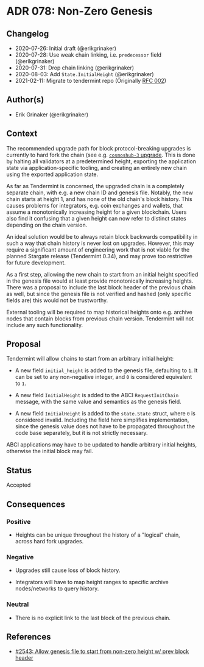 # ADR 078: Non-Zero Genesis

## Changelog

- 2020-07-26: Initial draft (@erikgrinaker)
- 2020-07-28: Use weak chain linking, i.e. `predecessor` field (@erikgrinaker)
- 2020-07-31: Drop chain linking (@erikgrinaker)
- 2020-08-03: Add `State.InitialHeight` (@erikgrinaker)
- 2021-02-11: Migrate to tendermint repo (Originally [RFC 002](https://github.com/tendermint/spec/pull/119))

## Author(s)

- Erik Grinaker (@erikgrinaker)

## Context

The recommended upgrade path for block protocol-breaking upgrades is currently to hard fork the
chain (see e.g. [`cosmoshub-3` upgrade](https://blog.cosmos.network/cosmos-hub-3-upgrade-announcement-39c9da941aee).
This is done by halting all validators at a predetermined height, exporting the application
state via application-specific tooling, and creating an entirely new chain using the exported
application state.

As far as Tendermint is concerned, the upgraded chain is a completely separate chain, with e.g.
a new chain ID and genesis file. Notably, the new chain starts at height 1, and has none of the
old chain's block history. This causes problems for integrators, e.g. coin exchanges and
wallets, that assume a monotonically increasing height for a given blockchain. Users also find
it confusing that a given height can now refer to distinct states depending on the chain
version.

An ideal solution would be to always retain block backwards compatibility in such a way that chain
history is never lost on upgrades. However, this may require a significant amount of engineering
work that is not viable for the planned Stargate release (Tendermint 0.34), and may prove too
restrictive for future development.

As a first step, allowing the new chain to start from an initial height specified in the genesis
file would at least provide monotonically increasing heights. There was a proposal to include the
last block header of the previous chain as well, but since the genesis file is not verified and
hashed (only specific fields are) this would not be trustworthy.

External tooling will be required to map historical heights onto e.g. archive nodes that contain
blocks from previous chain version. Tendermint will not include any such functionality.

## Proposal

Tendermint will allow chains to start from an arbitrary initial height:

- A new field `initial_height` is added to the genesis file, defaulting to `1`. It can be set to any
non-negative integer, and `0` is considered equivalent to `1`.

- A new field `InitialHeight` is added to the ABCI `RequestInitChain` message, with the same value
and semantics as the genesis field.

- A new field `InitialHeight` is added to the `state.State` struct, where `0` is considered invalid.
  Including the field here simplifies implementation, since the genesis value does not have to be
  propagated throughout the code base separately, but it is not strictly necessary.

ABCI applications may have to be updated to handle arbitrary initial heights, otherwise the initial
block may fail.

## Status

Accepted

## Consequences

### Positive

- Heights can be unique throughout the history of a "logical" chain, across hard fork upgrades.

### Negative

- Upgrades still cause loss of block history.

- Integrators will have to map height ranges to specific archive nodes/networks to query history.

### Neutral

- There is no explicit link to the last block of the previous chain.

## References

- [#2543: Allow genesis file to start from non-zero height w/ prev block header](https://github.com/yenkuanlee/tendermint/issues/2543)
